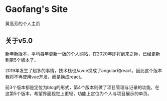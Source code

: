 # Gaofang's Site

黄高芳的个人主页

## 关于v5.0

新年新版本，平均每年更新一版的个人网站，在2020年即将到来之际，已经更新到第5个版本了。

2019年发生了超多的事情，技术栈也从vue换成了angular和react，因此这个版本我将不再使用vue开发，而是换成react。

前3个版本都是定位为blog的形式，第4个版本则做了项目管理与记录的功能，在这第5个版本，希望界面视觉上更轻，功能上定位为个人与项目展示的单页。

